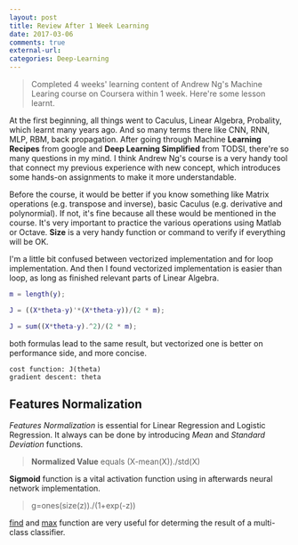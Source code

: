 ```yaml
---
layout: post
title: Review After 1 Week Learning
date: 2017-03-06
comments: true
external-url:
categories: Deep-Learning
---
```


> Completed 4 weeks' learning content of Andrew Ng's Machine Learing course on Coursera within 1 week. Here're some lesson learnt.

At the first beginning, all things went to Caculus, Linear Algebra, Probality, which learnt many years ago. And so many terms there like CNN, RNN, MLP, RBM, back propagation. After going through Machine **Learning Recipes** from google and **Deep Learning Simplified** from TODSI, there're so many questions in my mind. I think Andrew Ng's course is a very handy tool that connect my previous experience with new concept, which introduces some hands-on assignments to make it more understandable.

Before the course, it would be better if you know something like Matrix operations (e.g. transpose and inverse), basic Caculus (e.g. derivative and polynormial). If not, it's fine because all these would be mentioned in the course. It's very important to practice the various operations using Matlab or Octave. **Size** is a very handy function or command to verify if everything will be OK.

I'm a little bit confused between vectorized implementation and for loop implementation. And then I found vectorized implementation is easier than loop, as long as finished relevant parts of Linear Algebra.
```matlab
m = length(y);

J = ((X*theta-y)'*(X*theta-y))/(2 * m);

J = sum((X*theta-y).^2)/(2 * m);
```

both formulas lead to the same result, but vectorized one is better on performance side, and more concise.

```
cost function: J(theta)
gradient descent: theta
```

## Features Normalization

*Features Normalization* is essential for Linear Regression and Logistic Regression. It always can be done by introducing *Mean* and *Standard Deviation* functions.

> **Normalized Value** equals (X-mean(X))./std(X)

**Sigmoid** function is a vital activation function using in afterwards neural network implementation.

> g=ones(size(z))./(1+exp(-z))

[find](https://au.mathworks.com/help/matlab/ref/find.html) and [max](https://au.mathworks.com/help/matlab/ref/max.html) function are very useful for determing the result of a multi-class classifier.
